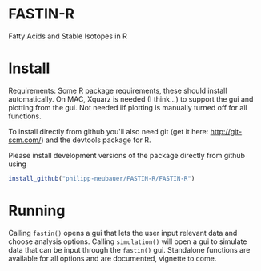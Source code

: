 FASTIN-R
========

Fatty Acids and Stable Isotopes in R

Install
=======

Requirements: Some R package requirements, these should install automatically. On MAC, Xquarz is needed (I think...) to support the gui and plotting from the gui. Not needed iif plotting is manually turned off for all functions.

To install directly from github you'll also need git (get it here: http://git-scm.com/) and the devtools package for R.

Please install development versions of the package directly from github using 
```R
install_github("philipp-neubauer/FASTIN-R/FASTIN-R")
```

Running
===========

Calling ```fastin()``` opens a gui that lets the user input relevant data and choose analysis options. Calling ```simulation()``` will open a gui to simulate data that can be input through the ```fastin()``` gui. Standalone functions are available for all options and are documented, vignette to come.
